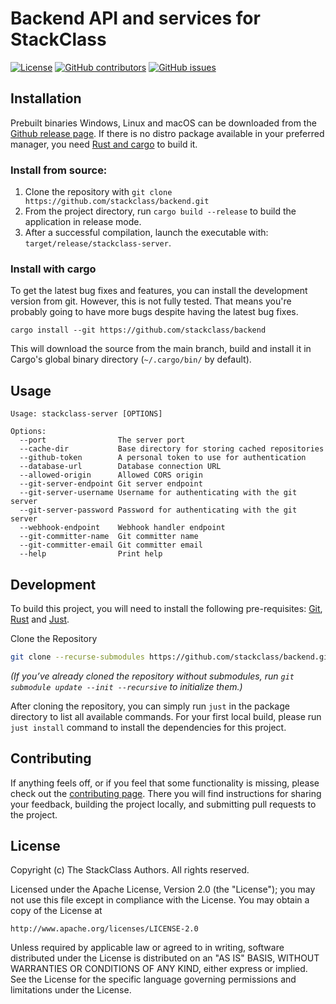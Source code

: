 # Backend API and services for StackClass

[![License](https://img.shields.io/github/license/stackclass/backend)](https://github.com/stackclass/backend/blob/master/LICENSE)
[![GitHub contributors](https://img.shields.io/github/contributors/stackclass/backend)](https://github.com/stackclass/backend/graphs/contributors)
[![GitHub issues](https://img.shields.io/github/issues/stackclass/backend)](https://github.com/stackclass/backend/issues)

## Installation

Prebuilt binaries Windows, Linux and macOS can be downloaded from the
[Github release page](https://github.com/stackclass/backend/releases/latest).
If there is no distro package available in your preferred manager,
you need [Rust and cargo](https://www.rust-lang.org/tools/install) to build it.

### Install from source:

1. Clone the repository with `git clone https://github.com/stackclass/backend.git`
2. From the project directory, run `cargo build --release` to build the
   application in release mode.
3. After a successful compilation, launch the executable with:
   `target/release/stackclass-server`.

### Install with cargo

To get the latest bug fixes and features, you can install the development
version from git. However, this is not fully tested. That means you're probably
going to have more bugs despite having the latest bug fixes.

```
cargo install --git https://github.com/stackclass/backend
```

This will download the source from the main branch, build and install it in
Cargo's global binary directory (`~/.cargo/bin/` by default).

## Usage

```text
Usage: stackclass-server [OPTIONS]

Options:
  --port                The server port
  --cache-dir           Base directory for storing cached repositories
  --github-token        A personal token to use for authentication
  --database-url        Database connection URL
  --allowed-origin      Allowed CORS origin
  --git-server-endpoint Git server endpoint
  --git-server-username Username for authenticating with the git server
  --git-server-password Password for authenticating with the git server
  --webhook-endpoint    Webhook handler endpoint
  --git-committer-name  Git committer name
  --git-committer-email Git committer email
  --help                Print help
```

## Development

To build this project, you will need to install the following pre-requisites:
[Git](https://git-scm.com/downloads),
[Rust](https://www.rust-lang.org/tools/install) and
[Just](https://github.com/casey/just).

Clone the Repository

```bash
git clone --recurse-submodules https://github.com/stackclass/backend.git
```

*(If you’ve already cloned the repository without submodules, run `git submodule update --init --recursive` to initialize them.)*

After cloning the repository, you can simply run `just` in the package directory
to list all available commands. For your first local build, please run `just
install` command to install the dependencies for this project.

## Contributing

If anything feels off, or if you feel that some functionality is missing, please
check out the [contributing page](CONTRIBUTING.md). There you will find
instructions for sharing your feedback, building the project locally, and
submitting pull requests to the project.

## License

Copyright (c) The StackClass Authors. All rights reserved.

Licensed under the Apache License, Version 2.0 (the "License");
you may not use this file except in compliance with the License.
You may obtain a copy of the License at

    http://www.apache.org/licenses/LICENSE-2.0

Unless required by applicable law or agreed to in writing, software
distributed under the License is distributed on an "AS IS" BASIS,
WITHOUT WARRANTIES OR CONDITIONS OF ANY KIND, either express or implied.
See the License for the specific language governing permissions and
limitations under the License.
